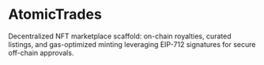 # AtomicTrades
Decentralized NFT marketplace scaffold: on-chain royalties, curated listings, and gas-optimized minting leveraging EIP-712 signatures for secure off-chain approvals.
